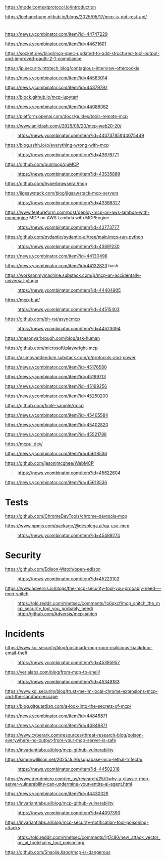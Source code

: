 https://modelcontextprotocol.io/introduction

https://leehanchung.github.io/blogs/2025/05/17/mcp-is-not-rest-api/

#
https://news.ycombinator.com/item?id=44747229

https://news.ycombinator.com/item?id=44671601

https://socket.dev/blog/mcp-spec-updated-to-add-structured-tool-output-and-improved-oauth-2-1-compliance

https://jp.security.ntt/tech_blog/contagious-interview-ottercookie

https://news.ycombinator.com/item?id=44583014

https://news.ycombinator.com/item?id=44379792

https://block.github.io/mcp-jupyter/

https://news.ycombinator.com/item?id=44086062

https://platform.openai.com/docs/guides/tools-remote-mcp

https://www.anildash.com//2025/05/20/mcp-web20-20/
> https://news.ycombinator.com/item?id=44073785#44075449

https://blog.sshh.io/p/everything-wrong-with-mcp
> https://news.ycombinator.com/item?id=43676771

https://github.com/gumloop/guMCP
> https://news.ycombinator.com/item?id=43535889

https://github.com/hyperbrowserai/mcp

https://jigsawstack.com/blog/jigsawstack-mcp-servers
> https://news.ycombinator.com/item?id=43368327

https://www.featureform.com/post/deploy-mcp-on-aws-lambda-with-mcpengine MCP on AWS Lambda with MCPEngine
> https://news.ycombinator.com/item?id=43773777

https://github.com/pydantic/pydantic-ai/tree/main/mcp-run-python
> https://news.ycombinator.com/item?id=43691230

https://news.ycombinator.com/item?id=44130498

https://news.ycombinator.com/item?id=44132823 bash

https://worksonmymachine.substack.com/p/mcp-an-accidentally-universal-plugin
> https://news.ycombinator.com/item?id=44404905

https://mcp-b.ai/
> https://news.ycombinator.com/item?id=44515403

https://github.com/bh-rat/asyncmcp
> https://news.ycombinator.com/item?id=44523094

https://masonyarbrough.com/blog/ask-human

https://github.com/microsoft/playwright-mcp

https://asimovaddendum.substack.com/p/protocols-and-power

https://news.ycombinator.com/item?id=45176580

https://news.ycombinator.com/item?id=45199713

https://news.ycombinator.com/item?id=45199256

https://news.ycombinator.com/item?id=45250200

https://github.com/finite-sample/rmcp

https://news.ycombinator.com/item?id=45405584

https://news.ycombinator.com/item?id=45402820

https://news.ycombinator.com/item?id=45521788

https://mcpui.dev/

https://news.ycombinator.com/item?id=45618536

https://github.com/jasonjmcghee/WebMCP
> https://news.ycombinator.com/item?id=45622604

https://news.ycombinator.com/item?id=45618536

# Tests
https://github.com/ChromeDevTools/chrome-devtools-mcp

https://www.npmjs.com/package/@desplega.ai/qa-use-mcp
> https://news.ycombinator.com/item?id=45489274

# Security
https://github.com/Edison-Watch/open-edison
> https://news.ycombinator.com/item?id=45223102

https://www.adversis.io/blogs/the-mcp-security-tool-you-probably-need---mcp-snitch
> https://old.reddit.com/r/netsec/comments/1o6qxcf/mcp_snitch_the_mcp_security_tool_you_probably_need/
> http://github.com/Adversis/mcp-snitch

# Incidents
https://www.koi.security/blog/postmark-mcp-npm-malicious-backdoor-email-theft
> https://news.ycombinator.com/item?id=45395957

https://verialabs.com/blog/from-mcp-to-shell/
> https://news.ycombinator.com/item?id=45348183

https://www.koi.security/blog/trust-me-im-local-chrome-extensions-mcp-and-the-sandbox-escape

https://blog.gitguardian.com/a-look-into-the-secrets-of-mcp/

https://news.ycombinator.com/item?id=44846871

https://news.ycombinator.com/item?id=44846871

https://www.cyberark.com/resources/threat-research-blog/poison-everywhere-no-output-from-your-mcp-server-is-safe

https://invariantlabs.ai/blog/mcp-github-vulnerability

https://simonwillison.net/2025/Jul/6/supabase-mcp-lethal-trifecta/
> https://news.ycombinator.com/item?id=44502318

https://www.trendmicro.com/en_us/research/25/f/why-a-classic-mcp-server-vulnerability-can-undermine-your-entire-ai-agent.html

https://news.ycombinator.com/item?id=44430029

https://invariantlabs.ai/blog/mcp-github-vulnerability
> https://news.ycombinator.com/item?id=44097390

https://invariantlabs.ai/blog/mcp-security-notification-tool-poisoning-attacks
> https://old.reddit.com/r/netsec/comments/1jt7c80/new_attack_vector_on_ai_toolchains_tool_poisoning/

https://github.com/ShaojieJiang/mcp-is-dangerous